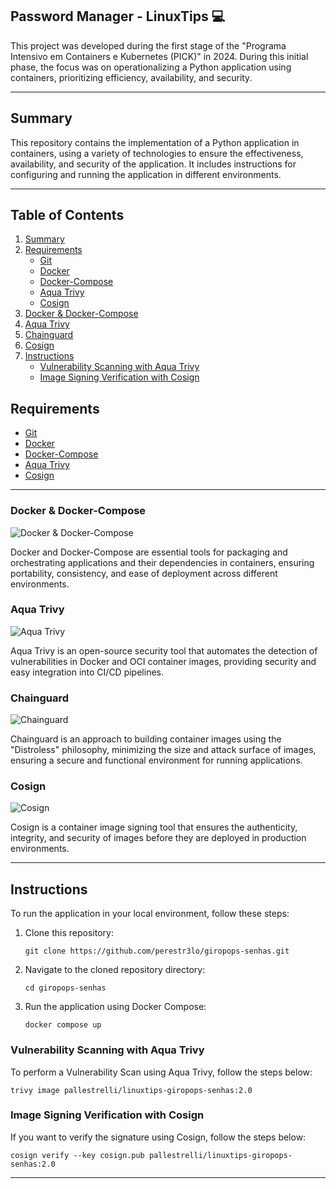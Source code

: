 ## Password Manager - LinuxTips 💻

This project was developed during the first stage of the "Programa Intensivo em Containers e Kubernetes (PICK)" in 2024. During this initial phase, the focus was on operationalizing a Python application using containers, prioritizing efficiency, availability, and security.

---

## Summary

This repository contains the implementation of a Python application in containers, using a variety of technologies to ensure the effectiveness, availability, and security of the application. It includes instructions for configuring and running the application in different environments.

---

## Table of Contents

1. [Summary](#summary)
2. [Requirements](#requirements)
    - [Git](#git)
    - [Docker](#docker)
    - [Docker-Compose](#docker-compose)
    - [Aqua Trivy](#aqua-trivy)
    - [Cosign](#cosign)
3. [Docker & Docker-Compose](#docker--docker-compose)
4. [Aqua Trivy](#aqua-trivy)
5. [Chainguard](#chainguard)
6. [Cosign](#cosign)
7. [Instructions](#instructions)
    - [Vulnerability Scanning with Aqua Trivy](#vulnerability-scanning-with-aqua-trivy)
    - [Image Signing Verification with Cosign](#image-signing-verification-with-cosign)


## Requirements

- [Git](https://git-scm.com/downloads)
- [Docker](https://docs.docker.com/get-docker/)
- [Docker-Compose](https://docs.docker.com/compose/install/)
- [Aqua Trivy](https://aquasecurity.github.io/trivy/v0.18.3/installation/)
- [Cosign](https://docs.sigstore.dev/system_config/installation/)

---

### Docker & Docker-Compose

![Docker & Docker-Compose](https://github.com/perestr3lo/giropops-senhas/assets/60358650/5b8167ef-3a96-4b7a-a631-38bb876eb40a)

Docker and Docker-Compose are essential tools for packaging and orchestrating applications and their dependencies in containers, ensuring portability, consistency, and ease of deployment across different environments.

### Aqua Trivy

![Aqua Trivy](https://github.com/perestr3lo/giropops-senhas/assets/60358650/5e8856e9-2a5c-47e5-bfeb-a34671845b32)

Aqua Trivy is an open-source security tool that automates the detection of vulnerabilities in Docker and OCI container images, providing security and easy integration into CI/CD pipelines.

### Chainguard

![Chainguard](https://github.com/perestr3lo/giropops-senhas/assets/60358650/3be9c340-f268-4f29-8f56-408cf481abc3)

Chainguard is an approach to building container images using the "Distroless" philosophy, minimizing the size and attack surface of images, ensuring a secure and functional environment for running applications.

### Cosign

![Cosign](https://github.com/perestr3lo/giropops-senhas/assets/60358650/d63c7a73-7a14-4255-ae2f-bbd01cdf70f5)

Cosign is a container image signing tool that ensures the authenticity, integrity, and security of images before they are deployed in production environments.

---

## Instructions

To run the application in your local environment, follow these steps:

1. Clone this repository:
   ```
   git clone https://github.com/perestr3lo/giropops-senhas.git
   ```

2. Navigate to the cloned repository directory:
   ```
   cd giropops-senhas
   ```

3. Run the application using Docker Compose:
   ```
   docker compose up
   ```

### Vulnerability Scanning with Aqua Trivy

To perform a Vulnerability Scan using Aqua Trivy, follow the steps below:
```
trivy image pallestrelli/linuxtips-giropops-senhas:2.0
```

### Image Signing Verification with Cosign

If you want to verify the signature using Cosign, follow the steps below:
```
cosign verify --key cosign.pub pallestrelli/linuxtips-giropops-senhas:2.0
```
   
--- 
